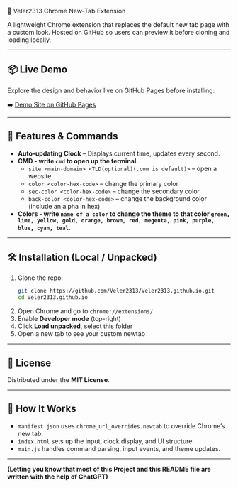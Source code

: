 🎯 Veler2313 Chrome New‑Tab Extension

A lightweight Chrome extension that replaces the default new tab page with a custom look. Hosted on GitHub so users can preview it before cloning and loading locally.

---

## 📦 Live Demo

Explore the design and behavior live on GitHub Pages before installing:

➡️ [Demo Site on GitHub Pages](https://Veler2313.github.io)

---

## 🧩 Features & Commands

- **Auto‑updating Clock** – Displays current time, updates every second.
- **CMD - write `cmd` to open up the terminal.**
  - `site <main-domain> <TLD(optional)(.com is default)>` – open a website
  - `color <color-hex-code>` – change the primary color
  - `sec-color <color-hex-code>` – change the secondary color
  - `back-color <color-hex-code>` – change the background color (include an alpha in hex)
- **Colors - write `name of a color` to change the theme to that color `green, lime, yellow, gold, orange, brown, red, megenta, pink, purple, blue, cyan, teal`.**

---

## 🛠️ Installation (Local / Unpacked)

1. Clone the repo:
    ```bash
    git clone https://github.com/Veler2313/Veler2313.github.io.git
    cd Veler2313.github.io
    ```
2. Open Chrome and go to `chrome://extensions/`
3. Enable **Developer mode** (top-right)
4. Click **Load unpacked**, select this folder
5. Open a new tab to see your custom newtab

---

## 📜 License

Distributed under the **MIT License**.

---

## 🧠 How It Works

- `manifest.json` uses `chrome_url_overrides.newtab` to override Chrome’s new tab.
- `index.html` sets up the input, clock display, and UI structure.
- `main.js` handles command parsing, input events, and theme updates.

---

**(Letting you know that most of this Project and this README file are written with the help of ChatGPT)**
